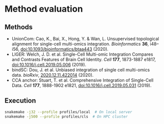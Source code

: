 # Method evaluation

## Methods

* UnionCom: Cao, K., Bai, X., Hong, Y. & Wan, L. Unsupervised topological alignment for single-cell multi-omics integration. *Bioinformatics* **36**, i48–i56, [doi:10.1093/bioinformatics/btaa443](https://doi.org/10.1093/bioinformatics/btaa443) (2020).
* LIGER: Welch, J. D. et al. Single-Cell Multi-omic Integration Compares and Contrasts Features of Brain Cell Identity. *Cell* **177**, 1873-1887 e1817, [doi:10.1016/j.cell.2019.05.006](https://doi.org/10.1016/j.cell.2019.05.006) (2019).
* bindSC: Dou, J. et al. Unbiased integration of single cell multi-omics data. *bioRxiv*, [2020.12.11.422014](https://www.biorxiv.org/content/10.1101/2020.12.11.422014) (2020).
* CCA anchor: Stuart, T. et al. Comprehensive Integration of Single-Cell Data. *Cell* **177**, 1888-1902 e1821, [doi:10.1016/j.cell.2019.05.031](https://doi.org/10.1016/j.cell.2019.05.031) (2019).

## Execution

```sh
snakemake -j32 --profile profiles/local  # On local server
snakemake -j500 --profile profiles/cls  # On HPC cluster
```
